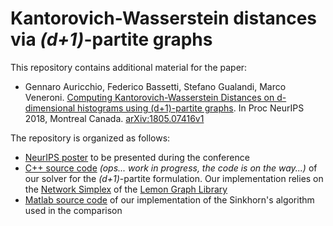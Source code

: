 # Kantorovich-Wasserstein distances via *(d+1)*-partite graphs

This repository contains additional material for the paper:

* Gennaro Auricchio, Federico Bassetti, Stefano Gualandi, Marco Veneroni. 
[Computing Kantorovich-Wasserstein Distances on d-dimensional histograms using (d+1)-partite graphs](https://arxiv.org/abs/1805.07416v1). 
In Proc NeurIPS 2018, Montreal Canada. [arXiv:1805.07416v1](https://arxiv.org/abs/1805.07416v1)

The repository is organized as follows:

* [NeurIPS poster](https://github.com/stegua/dpartion-nips2018/blob/master/PosterNIPS2018.pdf) to be presented during the conference
* [C++ source code]() *(ops... work in progress, the code is on the way...)* of our solver for the *(d+1)*-partite formulation. Our implementation relies on the 
[Network Simplex](http://lemon.cs.elte.hu/pub/doc/latest/a00269.html) of the [Lemon Graph Library](https://lemon.cs.elte.hu/trac/lemon)
* [Matlab source code](https://github.com/stegua/dpartion-nips2018/tree/master/matlab) of our implementation of the Sinkhorn's algorithm used in the comparison 

